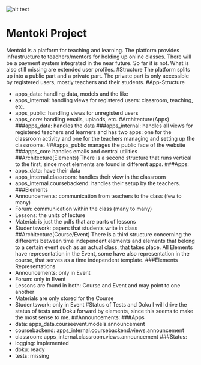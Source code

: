 ![alt text](http://mentoki.com/static/img/mentoki_logo_untertitel.jpg "Logo Title Text 1")

# Mentoki Project
Mentoki is a platform for teaching and learning. The platform provides 
infrastructure to teachers/mentors for holding up online classes. 
There will be a payment system integrated in the near future. So far it is not.
What is also still missing are extended user profiles.
#Structure
The platform splits up into a public part and a private part.
The private part is only accessible by registered users, mostly
teachers and their students.
#App-Structure
* apps_data: handling data, models and the like
* apps_internal: handling views for registered users: classroom, teaching, etc.
* apps_public: handling views for unregisterd users
* apps_core: handling emails, uplaods, etc.
#Architecture(Apps)
###apps_data: 
handles the data
###apps_internal:
handles all views for registered teachers and learners and has two apps: one 
for the classroom activity and one for the teachers managing and setting up 
the classrooms.
###apps_public
manages the public face of the website
###apps_core
handles emails and central utilities
##Architecture(Elements)
There is a second structure that runs vertical to the first, since most
elements are found in different apps.
###Apps:
* apps_data: have their data
* apps_internal.classroom: handles their view in the classroom
* apps_internal.coursebackend: handles their setup by the teachers.
###Elements
* Announcements: communication from teachers to the class (few to many)
* Forum: communication within the class (many to many)
* Lessons: the units of lecture
* Material: is just the pdfs that are parts of lessons
* Studentswork: papers that students write in class
##Architecture(Course/Event)
There is a third structure concerning the differents between time independent
elements and elements that belong to a certain event such as an actual class,
that takes place. 
All Elements have representation in the Event, some have also representation
in the course, that serves as a time independent template. 
###Elements Representations
* Announcements: only in Event
* Forum: only in Event
* Lessons are found in both: Course and Event and may point to one another
* Materials are only stored for the Course
* Studentswork: only in Event
#Status of Tests and Doku
I will drive the status of tests and Doku forward by elements,
since this seems to make the most sense to me.
##Announcements:
###Apps
* data: apps_data.courseevent.models.announcement
* coursebackend: apps_internal.coursebackend.views.announcement
* classroom: apps_internal.classroom.views.announcement
###Status:
* logging: implemented
* doku: ready
* tests: missing
